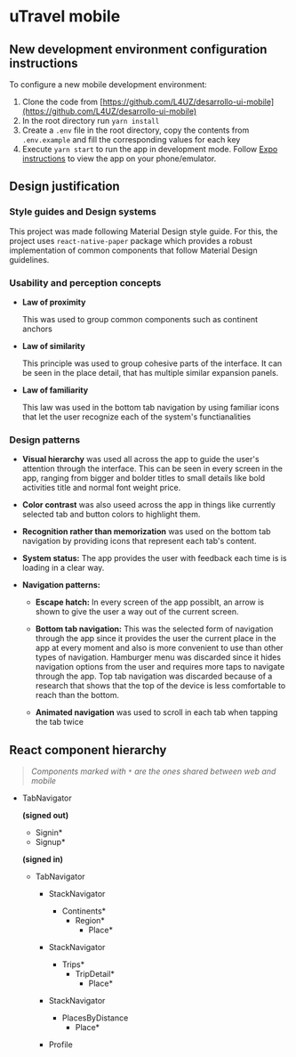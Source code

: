 # uTravel mobile

## New development environment configuration instructions

To configure a new mobile development environment:

1. Clone the code from [https://github.com/L4UZ/desarrollo-ui-mobile](https://github.com/L4UZ/desarrollo-ui-mobile)
2. In the root directory run `yarn install`
3. Create a `.env` file in the root directory, copy the contents from `.env.example` and fill the corresponding values for each key
4. Execute `yarn start` to run the app in development mode. Follow [Expo instructions](https://docs.expo.io/get-started/installation/) to view the app on your phone/emulator.

## Design justification

### Style guides and Design systems

This project was made following Material Design style guide. For this, the project uses `react-native-paper` package which provides a robust implementation of common components that follow Material Design guidelines.

### Usability and perception concepts

- **Law of proximity**

  This was used to group common components such as continent anchors

- **Law of similarity**

  This principle was used to group cohesive parts of the interface. It can be seen in the place detail, that has multiple similar expansion panels.

- **Law of familiarity**

  This law was used in the bottom tab navigation by using familiar icons that let the user recognize each of the system's functianalities

### Design patterns

- **Visual hierarchy** was used all across the app to guide the user's attention through the interface. This can be seen in every screen in the app, ranging from bigger and bolder titles to small details like bold activities title and normal font weight price.

- **Color contrast** was also useed across the app in things like currently selected tab and button colors to highlight them.

- **Recognition rather than memorization** was used on the bottom tab navigation by providing icons that represent each tab's content.

- **System status:** The app provides the user with feedback each time is is loading in a clear way.

- **Navigation patterns:**

  - **Escape hatch:** In every screen of the app possiblt, an arrow is shown to give the user a way out of the current screen.

  - **Bottom tab navigation:** This was the selected form of navigation through the app since it provides the user the current place in the app at every moment and also is more convenient to use than other types of navigation. Hamburger menu was discarded since it hides navigation options from the user and requires more taps to navigate through the app. Top tab navigation was discarded because of a research that shows that the top of the device is less comfortable to reach than the bottom.

  - **Animated navigation** was used to scroll in each tab when tapping the tab twice

## React component hierarchy

> _Components marked with `*` are the ones shared between web and mobile_

- TabNavigator

  **(signed out)**

  - Signin\*
  - Signup\*

  **(signed in)**

  - TabNavigator

    - StackNavigator

      - Continents\*
        - Region\*
          - Place\*

    - StackNavigator

      - Trips\*
        - TripDetail\*
          - Place\*

    - StackNavigator

      - PlacesByDistance
        - Place\*

    - Profile
